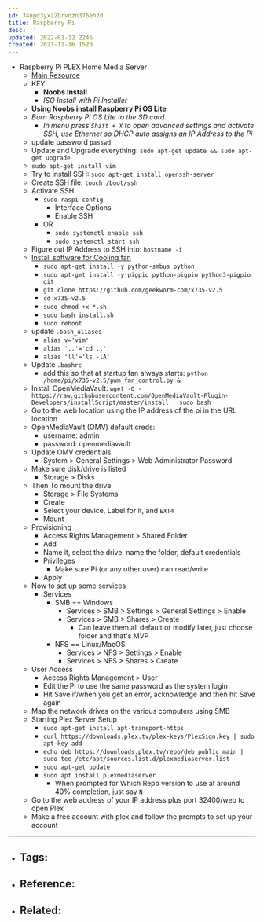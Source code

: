 ```yaml
---
id: 34npd3yxz2brvozn376eh2d
title: Raspberry Pi
desc: ''
updated: 2022-01-12 2246
created: 2021-11-16 1520
---
```



- Raspberry Pi PLEX Home Media Server
  - [Main Resource](https://youtu.be/gyMpI8csWis)
  - KEY
    - **Noobs Install**
    - _ISO Install with Pi Installer_
  - **Using Noobs install Raspberry Pi OS Lite**
  - _Burn Raspberry Pi OS Lite to the SD card_
    - _In menu press `Shift + X` to open advanced settings and activate SSH, use Ethernet so DHCP auto assigns an IP Address to the Pi_
  - update password `passwd`
  - Update and Upgrade everything: `sudo apt-get update && sudo apt-get upgrade`
  - `sudo apt-get install vim`
  - Try to install SSH: `sudo apt-get install openssh-server`
  - Create SSH file: `touch /boot/ssh`
  - Activate SSH: 
    - `sudo raspi-config`
      - Interface Options
      - Enable SSH
    - OR
      - `sudo systemctl enable ssh`
      - `sudo systemctl start ssh`
  - Figure out IP Address to SSH into: `hostname -i`
  - [Install software for Cooling fan](https://wiki.geekworm.com/X735_V2.5_Software)
    - `sudo apt-get install -y python-smbus python`
    - `sudo apt-get install -y pigpio python-pigpio python3-pigpio git`
    - `git clone https://github.com/geekworm-com/x735-v2.5`
    - `cd x735-v2.5`
    - `sudo chmod +x *.sh`
    - `sudo bash install.sh`
    - `sudo reboot`
  - update `.bash_aliases`
    - `alias v='vim'`
    - `alias '..'='cd ..'`
    - `alias 'll'='ls -lA'`
  - Update `.bashrc`
    - add this so that at startup fan always starts: `python /home/pi/x735-v2.5/pwm_fan_control.py &`
  - Install OpenMediaVault: `wget -O - https://raw.githubusercontent.com/OpenMediaVault-Plugin-Developers/installScript/master/install | sudo bash`
  - Go to the web location using the IP address of the pi in the URL location
  - OpenMediaVault (OMV) default creds:
    - username: admin
    - password: openmediavault
  - Update OMV credentials
    - System > General Settings > Web Administrator Password	
  - Make sure disk/drive is listed
    - Storage > Disks
  - Then To mount the drive
    - Storage > File Systems
    - Create
    - Select your device, Label for it, and `EXT4`
    - Mount
  - Provisioning
    - Access Rights Management > Shared Folder
    - Add
    - Name it, select the drive, name the folder, default credentials
    - Privileges
      - Make sure Pi (or any other user) can read/write
    - Apply
  - Now to set up some services
    - Services
      - SMB == Windows
        - Services > SMB > Settings > General Settings > Enable
        - Services > SMB > Shares > Create
          - Can leave them all default or modify later, just choose folder and that's MVP
      - NFS == Linux/MacOS
        - Services > NFS > Settings > Enable
        - Services > NFS > Shares > Create
  - User Access
    - Access Rights Management > User
    - Edit the Pi to use the same password as the system login
    - Hit Save if/when you get an error, acknowledge and then hit Save again
  - Map the network drives on the various computers using SMB
  - Starting Plex Server Setup
    - `sudo apt-get install apt-transport-https`
    - `curl https://downloads.plex.tv/plex-keys/PlexSign.key | sudo apt-key add -`
    - `echo deb https://downloads.plex.tv/repo/deb public main | sudo tee /etc/apt/sources.list.d/plexmediaserver.list`
    - `sudo apt-get update`
    - `sudo apt install plexmediaserver`
      - When prompted for Which Repo version to use at around 40% completion, just say `N`
  - Go to the web address of your IP address plus port 32400/web to open Plex
  - Make a free account with plex and follow the prompts to set up your account

---

- Tags: 
  -
- Reference:
  -
- Related:
  -

